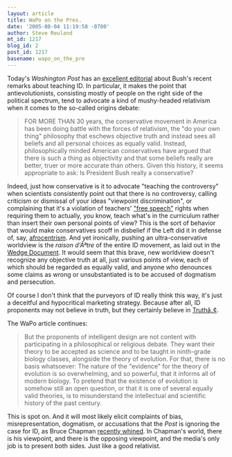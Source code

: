 ```yaml
---
layout: article
title: WaPo on the Pres.
date: '2005-08-04 11:19:58 -0700'
author: Steve Reuland
mt_id: 1217
blog_id: 2
post_id: 1217
basename: wapo_on_the_pre
---
```

Today's _Washington Post_ has an [excellent editorial](http://www.washingtonpost.com/wp-dyn/content/article/2005/08/03/AR2005080301817.html) about Bush's recent remarks about teaching ID.  In particular, it makes the point that antievolutionists, consisting mostly of people on the right side of the political spectrum, tend to advocate a kind of mushy-headed relativism when it comes to the so-called origins debate:

> FOR MORE THAN 30 years, the conservative movement in America has been doing battle with the forces of relativism, the "do your own thing" philosophy that eschews objective truth and instead sees all beliefs and all personal choices as equally valid. Instead, philosophically minded American conservatives have argued that there is such a thing as objectivity and that some beliefs really are better, truer or more accurate than others. Given this history, it seems appropriate to ask: Is President Bush really a conservative?

Indeed, just how conservative is it to advocate "teaching the controversy" when scientists consistently point out that there is no controversy, calling criticism or dismissal of your ideas "viewpoint discrimination", or complaining that it's a violation of teachers' ["free speech"](http://www.discovery.org/csc/freeSpeechEvolCampMain.php) rights when requiring them to actually, you know, teach what's in the curriculum rather than insert their own personal points of view?  This is the sort of behavior that would make conservatives scoff in disbelief if the Left did it in defense of, say, [afrocentrism](http://skepdic.com/afrocent.html).  And yet ironically, pushing an ultra-conservative worldview is the _raison d'Ãªtre_ of the entire ID movement, as laid out in the [Wedge Document](http://www.antievolution.org/features/wedge.html).  It would seem that this brave, new worldview doesn't recognize any objective truth at all, just various points of view, each of which should be regarded as equally valid, and anyone who denounces some claims as wrong or unsubstantiated is to be accused of dogmatism and persecution.  

Of course I don't think that the purveyors of ID really think this way, it's just a deceitful and hypocritical marketing strategy.  Because after all, ID proponents may not believe in truth, but they certainly believe in [Truthâ„¢](http://www.pandasthumb.org/pt-archives/000801.html).

The WaPo article continues:

> But the proponents of intelligent design are not content with participating in a philosophical or religious debate. They want their theory to be accepted as science and to be taught in ninth-grade biology classes, alongside the theory of evolution. For that, there is no basis whatsoever: The nature of the "evidence" for the theory of evolution is so overwhelming, and so powerful, that it informs all of modern biology. To pretend that the existence of evolution is somehow still an open question, or that it is one of several equally valid theories, is to misunderstand the intellectual and scientific history of the past century.

This is spot on.  And it will most likely elicit complaints of bias, misrepresentation, dogmatism, or accusations that the _Post_ is ignoring the case for ID, as Bruce Chapman [recently whined](/archives/2005/07/blind-eye-towar.html).  In Chapman's world, there is his viewpoint, and there is the opposing viewpoint, and the media's only job is to present both sides.  Just like a good relativist.
